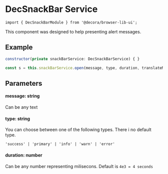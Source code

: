 # DecSnackBar Service

`import { DecSnackBarModule } from '@decora/browser-lib-ui';`

This component was designed to help presenting alert messages.

## Example

```javascript
constructor(private snackBarService: DecSnackBarService) { }

const s = this.snackBarService.open(message, type, duration, translateMessage);
```

## Parameters

#### message: string
Can be any text

#### type: string
You can choose between one of the following types. There i no default type.

`'success' | 'primary' | 'info' | 'warn' | 'error'`

#### duration: number
Can be any number representing milisecons. Default is `4e3 = 4 seconds`
